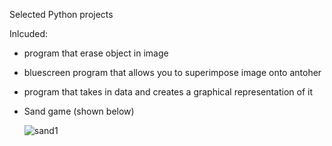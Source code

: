 Selected Python projects

Inlcuded:
- program that erase object in image
- bluescreen program that allows you to superimpose image onto antoher
- program that takes in data and creates a graphical representation of it
- Sand game (shown below)

  ![sand1](https://github.com/graciellya/PythonProjects/assets/140670971/e6783cb8-d925-4f25-9a44-2a5953eec6a2)

